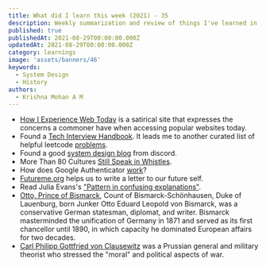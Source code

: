 ```yaml
---
title: What did I learn this week (2021) - 35
description: Weekly summarization and review of things I've learned in the final week of August 2021 
published: true
publishedAt: 2021-08-29T00:00:00.000Z
updatedAt: 2021-08-29T00:00:00.000Z
category: learnings
image: 'assets/banners/46'
keywords: 
  - System Design
  - History
authors:
  - Krishna Mohan A M
---
```


* [How I Experience Web Today](https://how-i-experience-web-today.com/) is a satirical site that expresses the concerns a commoner have when accessing popular websites today.
* Found a [Tech Interview Handbook](https://techinterviewhandbook.org). It leads me to another curated list of helpful leetcode [problems](https://www.teamblind.com/post/New-Year-Gift---Curated-List-of-Top-75-LeetCode-Questions-to-Save-Your-Time-OaM1orEU).
* Found a good [system design blog](https://blog.discord.com/how-discord-stores-billions-of-messages-7fa6ec7ee4c7) from discord.
* More Than 80 Cultures [Still Speak in Whistles](https://www.smithsonianmag.com/science-nature/studying-whistled-languages-180978484/).
* How does Google Authenticator [work](https://prezu.ca/post/2021-07-30-totp-1/)?
* [Futureme.org](https://www.futureme.org/) helps us to write a letter to our future self.
* Read Julia Evans's ["Pattern in confusing explanations"](https://jvns.ca/blog/confusing-explanations/).
* [Otto, Prince of Bismarck](https://en.wikipedia.org/wiki/Otto_von_Bismarck), Count of Bismarck-Schönhausen, Duke of Lauenburg, born Junker Otto Eduard Leopold von Bismarck, was a conservative German statesman, diplomat, and writer. Bismarck masterminded the unification of Germany in 1871 and served as its first chancellor until 1890, in which capacity he dominated European affairs for two decades.
* [Carl Philipp Gottfried von Clausewitz](https://en.wikipedia.org/wiki/Carl_von_Clausewitz) was a Prussian general and military theorist who stressed the "moral" and political aspects of war. 


